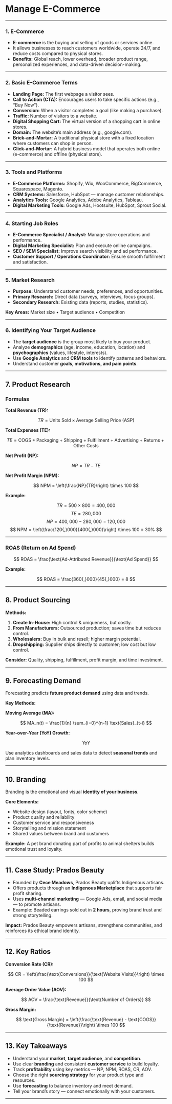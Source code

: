 # **Manage E-Commerce**

---

### **1. E-Commerce**

* **E-commerce** is the buying and selling of goods or services online.
* It allows businesses to reach customers worldwide, operate 24/7, and reduce costs compared to physical stores.
* **Benefits:** Global reach, lower overhead, broader product range, personalized experiences, and data-driven decision-making.

---

### **2. Basic E-Commerce Terms**

* **Landing Page:** The first webpage a visitor sees.
* **Call to Action (CTA):** Encourages users to take specific actions (e.g., “Buy Now”).
* **Conversion:** When a visitor completes a goal (like making a purchase).
* **Traffic:** Number of visitors to a website.
* **Digital Shopping Cart:** The virtual version of a shopping cart in online stores.
* **Domain:** The website’s main address (e.g., google.com).
* **Brick-and-Mortar:** A traditional physical store with a fixed location where customers can shop in person.
* **Click-and-Mortar:** A hybrid business model that operates both online (e-commerce) and offline (physical store).

---

### **3. Tools and Platforms**

* **E-Commerce Platforms:** Shopify, Wix, WooCommerce, BigCommerce, Squarespace, Magento.
* **CRM Systems:** Salesforce, HubSpot — manage customer relationships.
* **Analytics Tools:** Google Analytics, Adobe Analytics, Tableau.
* **Digital Marketing Tools:** Google Ads, Hootsuite, HubSpot, Sprout Social.

---

### **4. Starting Job Roles**

* **E-Commerce Specialist / Analyst:** Manage store operations and performance.
* **Digital Marketing Specialist:** Plan and execute online campaigns.
* **SEO / SEM Specialist:** Improve search visibility and ad performance.
* **Customer Support / Operations Coordinator:** Ensure smooth fulfillment and satisfaction.

---

### **5. Market Research**

* **Purpose:** Understand customer needs, preferences, and opportunities.
* **Primary Research:** Direct data (surveys, interviews, focus groups).
* **Secondary Research:** Existing data (reports, studies, statistics).

**Key Areas:**
Market size • Target audience • Competition

---

### **6. Identifying Your Target Audience**

* The **target audience** is the group most likely to buy your product.
* Analyze **demographics** (age, income, education, location) and **psychographics** (values, lifestyle, interests).
* Use **Google Analytics** and **CRM tools** to identify patterns and behaviors.
* Understand customer **goals, motivations, and pain points**.

---

## **7. Product Research**

### **Formulas**

**Total Revenue (TR):**

$$
TR = \text{Units Sold} \times \text{Average Selling Price (ASP)}
$$

**Total Expenses (TE):**

$$
TE = \text{COGS} + \text{Packaging} + \text{Shipping} + \text{Fulfillment} + \text{Advertising} + \text{Returns} + \text{Other Costs}
$$

**Net Profit (NP):**

$$
NP = TR - TE
$$

**Net Profit Margin (NPM):**

$$
NPM = \left(\frac{NP}{TR}\right) \times 100
$$

**Example:**

$$
TR = 500 \times 800 = 400{,}000
$$
$$
TE = 280{,}000
$$
$$
NP = 400{,}000 - 280{,}000 = 120{,}000
$$
$$
NPM = \left(\frac{120{,}000}{400{,}000}\right) \times 100 = 30%
$$

---

### **ROAS (Return on Ad Spend)**

$$
ROAS = \frac{\text{Ad-Attributed Revenue}}{\text{Ad Spend}}
$$

**Example:**

$$
ROAS = \frac{360{,}000}{45{,}000} = 8
$$

---

## **8. Product Sourcing**

**Methods:**

1. **Create In-House:** High control & uniqueness, but costly.
2. **From Manufacturers:** Outsourced production; saves time but reduces control.
3. **Wholesalers:** Buy in bulk and resell; higher margin potential.
4. **Dropshipping:** Supplier ships directly to customer; low cost but low control.

**Consider:** Quality, shipping, fulfillment, profit margin, and time investment.

---

## **9. Forecasting Demand**

Forecasting predicts **future product demand** using data and trends.

**Key Methods:**

**Moving Average (MA):**

$$
MA_n(t) = \frac{1}{n} \sum_{i=0}^{n-1} \text{Sales}_{t-i}
$$

**Year-over-Year (YoY) Growth:**

$$
YoY% = \left(\frac{\text{Sales}*{\text{This Year}} - \text{Sales}*{\text{Last Year}}}{\text{Sales}_{\text{Last Year}}}\right) \times 100
$$

Use analytics dashboards and sales data to detect **seasonal trends** and plan inventory levels.

---

## **10. Branding**

Branding is the emotional and visual **identity of your business**.

**Core Elements:**

* Website design (layout, fonts, color scheme)
* Product quality and reliability
* Customer service and responsiveness
* Storytelling and mission statement
* Shared values between brand and customers

**Example:**
A pet brand donating part of profits to animal shelters builds emotional trust and loyalty.

---

## **11. Case Study: Prados Beauty**

* Founded by **Cece Meadows**, Prados Beauty uplifts Indigenous artisans.
* Offers products through an **Indigenous Marketplace** that supports fair profit sharing.
* Uses **multi-channel marketing** — Google Ads, email, and social media — to promote artisans.
* Example: Beaded earrings sold out in **2 hours**, proving brand trust and strong storytelling.

**Impact:**
Prados Beauty empowers artisans, strengthens communities, and reinforces its ethical brand identity.

---

## **12. Key Ratios**

**Conversion Rate (CR):**

$$
CR = \left(\frac{\text{Conversions}}{\text{Website Visits}}\right) \times 100
$$

**Average Order Value (AOV):**

$$
AOV = \frac{\text{Revenue}}{\text{Number of Orders}}
$$

**Gross Margin:**

$$
\text{Gross Margin} = \left(\frac{\text{Revenue} - \text{COGS}}{\text{Revenue}}\right) \times 100
$$

---

## **13. Key Takeaways**

* Understand your **market**, **target audience**, and **competition**.
* Use clear **branding** and consistent **customer service** to build loyalty.
* Track **profitability** using key metrics — NP, NPM, ROAS, CR, AOV.
* Choose the right **sourcing strategy** for your product type and resources.
* Use **forecasting** to balance inventory and meet demand.
* Tell your brand’s story — connect emotionally with your customers.

---

